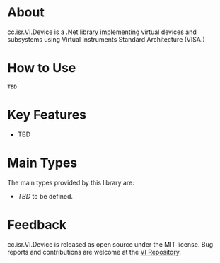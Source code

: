 # About

cc.isr.VI.Device is a .Net library implementing virtual devices and subsystems
using Virtual Instruments Standard Architecture (VISA.)

# How to Use

```
TBD
```

# Key Features

* TBD

# Main Types

The main types provided by this library are:

* _TBD_ to be defined.

# Feedback

cc.isr.VI.Device is released as open source under the MIT license.
Bug reports and contributions are welcome at the [VI Repository].

[VI Repository]: https://www.github.com/atecoder/ds.vi.ivi

